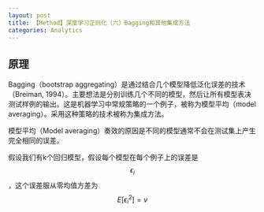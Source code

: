 ```yaml
---
layout: post
title: 【Method】深度学习正则化（六）Bagging和其他集成方法
categories: Analytics
---
```


## 原理

Bagging（bootstrap aggregating）是通过结合几个模型降低泛化误差的技术（Breiman, 1994）。主要想法是分别训练几个不同的模型，然后让所有模型表决测试样例的输出。这是机器学习中常规策略的一个例子，被称为模型平均（model averaging）。采用这种策略的技术被称为集成方法。

模型平均（Model averaging）奏效的原因是不同的模型通常不会在测试集上产生完全相同的误差。

假设我们有k个回归模型，假设每个模型在每个例子上的误差是$$\epsilon_i$$，这个误差服从零均值方差为$$E[\epsilon_i^2]=v$$